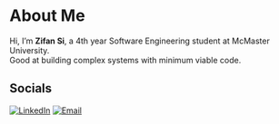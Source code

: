 # About Me

Hi, I’m **Zifan Si**, a 4th year Software Engineering student at McMaster University.  
Good at building complex systems with minimum viable code.


## Socials
[![LinkedIn](https://img.shields.io/badge/LinkedIn-%230077B5.svg?logo=linkedin&logoColor=white)](https://www.linkedin.com/in/zifansi/) 
[![Email](https://img.shields.io/badge/Email-D14836?logo=gmail&logoColor=white)](mailto:zifansi102@gmail.com) 

